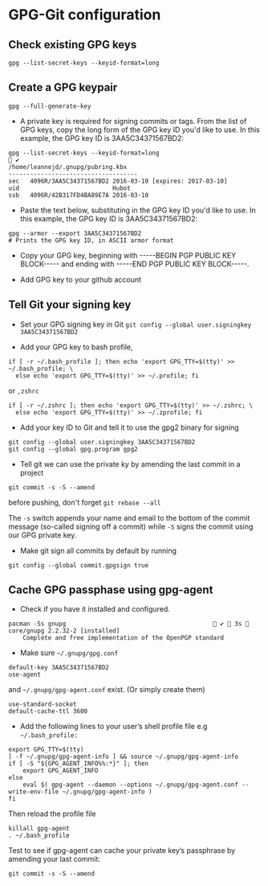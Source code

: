 # GPG-Git configuration

## Check existing GPG keys

`gpg --list-secret-keys --keyid-format=long`

## Create a GPG keypair

`gpg --full-generate-key`

 * A private key is required for signing commits or tags. From the list of GPG keys, copy the long form of the GPG key ID you'd like to use. In this example, the GPG key ID is 3AA5C34371567BD2:

```shell
gpg --list-secret-keys --keyid-format=long                                                     ✔ 
/home/leannejd/.gnupg/pubring.kbx
------------------------------------
sec   4096R/3AA5C34371567BD2 2016-03-10 [expires: 2017-03-10]
uid                          Hubot 
ssb   4096R/42B317FD4BA89E7A 2016-03-10
```

* Paste the text below, substituting in the GPG key ID you'd like to use. In this example, the GPG key ID is 3AA5C34371567BD2:

```shell
gpg --armor --export 3AA5C34371567BD2
# Prints the GPG key ID, in ASCII armor format

```

* Copy your GPG key, beginning with -----BEGIN PGP PUBLIC KEY BLOCK----- and ending with -----END PGP PUBLIC KEY BLOCK-----.

* Add GPG key to your github account

## Tell Git your signing key

* Set your GPG signing key in Git
`git config --global user.signingkey 3AA5C34371567BD2`

* Add your GPG key to bash profile, 

```shell
if [ -r ~/.bash_profile ]; then echo 'export GPG_TTY=$(tty)' >> ~/.bash_profile; \
  else echo 'export GPG_TTY=$(tty)' >> ~/.profile; fi
```
or `,zshrc`

```shell
if [ -r ~/.zshrc ]; then echo 'export GPG_TTY=$(tty)' >> ~/.zshrc; \
  else echo 'export GPG_TTY=$(tty)' >> ~/.zprofile; fi
```

* Add your key ID to Git and tell it to use the gpg2 binary for signing

```shell
git config --global user.signingkey 3AA5C34371567BD2
git config --global gpg.program gpg2
```

* Tell git we can use the private ky by amending the last commit in a project

`git commit -s -S --amend`

before pushing, don't forget `git rebase --all`

The `-s` switch appends your name and email to the bottom of the commit message (so-called signing off a commit) while `-S` signs the commit using our GPG private key.

* Make git sign all commits by default by running

`git config --global commit.gpgsign true`

## Cache GPG passphase using gpg-agent

* Check if you have it installed and configured.

```shell
pacman -Ss gnupg                                          ✔  3s  
core/gnupg 2.2.32-2 [installed]
    Complete and free implementation of the OpenPGP standard
```

* Make sure `~/.gnupg/gpg.conf` 

```shell
default-key 3AA5C34371567BD2
use-agent
```
and `~/.gnupg/gpg-agent.conf` exist. (Or simply create them)

```shell
use-standard-socket
default-cache-ttl 3600
```

* Add the following lines to your user’s shell profile file e.g `~/.bash_profile:`

```shell
export GPG_TTY=$(tty)
[ -f ~/.gnupg/gpg-agent-info ] && source ~/.gnupg/gpg-agent-info
if [ -S "${GPG_AGENT_INFO%%:*}" ]; then
    export GPG_AGENT_INFO
else
    eval $( gpg-agent --daemon --options ~/.gnupg/gpg-agent.conf --write-env-file ~/.gnupg/gpg-agent-info )
fi

```

Then reload the profile file

```shell
killall gpg-agent
. ~/.bash_profile
```
Test to see if gpg-agent can cache your private key’s passphrase by amending your last commit:

`git commit -s -S --amend`


